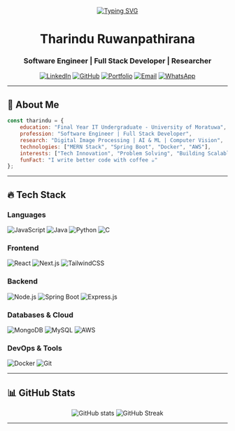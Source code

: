 <div align="center">

[![Typing SVG](https://readme-typing-svg.herokuapp.com?font=Fira+Code&size=30&pause=1000&center=true&vCenter=true&width=700&lines=Hi+👋,+I'm+Tharindu+Ruwanpathirana;Software+Engineer+|+Full+Stack+Developer+|+Researcher;Passionate+about+Building+Scalable+and+Innovative+Solutions)](https://git.io/typing-svg)

# **Tharindu Ruwanpathirana**
### **Software Engineer | Full Stack Developer | Researcher**

[![LinkedIn](https://img.shields.io/badge/LinkedIn-0077B5?style=for-the-badge&logo=linkedin&logoColor=white)](https://www.linkedin.com/in/tharindu-chathuranga-ruwanpathirana-5917a520a/)
[![GitHub](https://img.shields.io/badge/GitHub-000000?style=for-the-badge&logo=github&logoColor=white)](https://github.com/tharindu432)
[![Portfolio](https://img.shields.io/badge/Portfolio-000000?style=for-the-badge&logo=safari&logoColor=white)](https://ruwanpathiranatc.netlify.app/)
[![Email](https://img.shields.io/badge/Email-D14836?style=for-the-badge&logo=gmail&logoColor=white)](mailto:ruwanpathirantc@gmail.com)
[![WhatsApp](https://img.shields.io/badge/WhatsApp-25D366?style=for-the-badge&logo=whatsapp&logoColor=white)](https://wa.me/+94764492334)

</div>

---

## 🚀 **About Me**
```javascript
const tharindu = {
    education: "Final Year IT Undergraduate - University of Moratuwa",
    profession: "Software Engineer | Full Stack Developer",
    research: "Digital Image Processing | AI & ML | Computer Vision",
    technologies: ["MERN Stack", "Spring Boot", "Docker", "AWS"],
    interests: ["Tech Innovation", "Problem Solving", "Building Scalable Systems"],
    funFact: "I write better code with coffee ☕"
};
```
---

## 🔥 **Tech Stack**

### **Languages**
![JavaScript](https://img.shields.io/badge/JavaScript-F7DF1E?style=for-the-badge&logo=javascript&logoColor=black)
![Java](https://img.shields.io/badge/Java-ED8B00?style=for-the-badge&logo=openjdk&logoColor=white)
![Python](https://img.shields.io/badge/Python-3776AB?style=for-the-badge&logo=python&logoColor=white)
![C](https://img.shields.io/badge/C-00599C?style=for-the-badge&logo=c&logoColor=white)

### **Frontend**
![React](https://img.shields.io/badge/React-61DAFB?style=for-the-badge&logo=react&logoColor=black)
![Next.js](https://img.shields.io/badge/Next.js-000000?style=for-the-badge&logo=next.js&logoColor=white)
![TailwindCSS](https://img.shields.io/badge/Tailwind_CSS-38B2AC?style=for-the-badge&logo=tailwind-css&logoColor=white)

### **Backend**
![Node.js](https://img.shields.io/badge/Node.js-339933?style=for-the-badge&logo=node.js&logoColor=white)
![Spring Boot](https://img.shields.io/badge/Spring_Boot-6DB33F?style=for-the-badge&logo=spring-boot&logoColor=white)
![Express.js](https://img.shields.io/badge/Express.js-000000?style=for-the-badge&logo=express&logoColor=white)

### **Databases & Cloud**
![MongoDB](https://img.shields.io/badge/MongoDB-47A248?style=for-the-badge&logo=mongodb&logoColor=white)
![MySQL](https://img.shields.io/badge/MySQL-4479A1?style=for-the-badge&logo=mysql&logoColor=white)
![AWS](https://img.shields.io/badge/AWS-232F3E?style=for-the-badge&logo=amazon-aws&logoColor=white)

### **DevOps & Tools**
![Docker](https://img.shields.io/badge/Docker-2496ED?style=for-the-badge&logo=docker&logoColor=white)
![Git](https://img.shields.io/badge/Git-F05032?style=for-the-badge&logo=git&logoColor=white)

---

## 📊 **GitHub Stats**
<div align="center">
  <img src="https://github-readme-stats.vercel.app/api?username=tharindu432&show_icons=true&theme=tokyonight&hide_border=true" alt="GitHub stats" />
  <img src="https://github-readme-streak-stats.herokuapp.com/?user=tharindu432&theme=tokyonight&hide_border=true" alt="GitHub Streak" />
</div>

---
